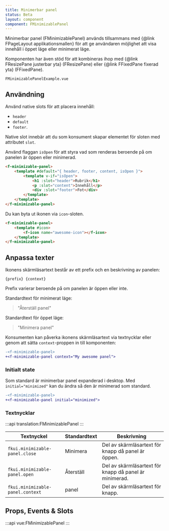 ```yaml
---
title: Minimerbar panel
status: Beta
layout: component
component: FMinimizablePanel
---
```


Minimerbar panel (FMinimizablePanel) används tillsammans med {@link FPageLayout applikationsmallen}
för att ge användaren möjlighet att visa innehåll i öppet läge eller minimerat läge.

Komponenten har även stöd för att kombineras ihop med {@link FResizePane justerbar yta} (FResizePane) eller {@link FFixedPane fixerad yta} (FFixedPane).

```import name=minimizable-panel-example
FMinimizablePanelExample.vue
```

## Användning

Använd native slots för att placera innehåll:

- `header`
- `default`
- `footer`.

Native slot innebär att du som konsument skapar elementet för sloten med attributet `slot`.

Använd flaggan `isOpen` för att styra vad som renderas beroende på om panelen är öppen eller minimerad.

```html static
<f-minimizable-panel>
    <template #default="{ header, footer, content, isOpen }">
        <template v-if="isOpen">
            <h1 :slot="header">Rubrik</h1>
            <p :slot="content">Innehåll</p>
            <div :slot="footer">Fot</div>
        </template>
    </template>
</f-minimizable-panel>
```

Du kan byta ut ikonen via `icon`-sloten.

```html static
<f-minimizable-panel>
    <template #icon>
        <f-icon name="awesome-icon"></f-icon>
    </template>
</f-minimizable-panel>
```

## Anpassa texter

Ikonens skärmläsartext består av ett prefix och en beskrivning av panelen:

`{prefix} {context}`

Prefix varierar beroende på om panelen är öppen eller inte.

Standardtext för minimerat läge:

> "Återställ panel"

Standardtext för öppet läge:

> "Minimera panel"

Konsumenten kan påverka ikonens skärmläsartext via textnycklar
eller genom att sätta `context`-proppen in till komponenten:

```diff
-<f-minimizable-panel>
+<f-minimizable-panel context="My awesome panel">
```

### Initialt state

Som standard är minimerbar panel expanderad i desktop.
Med `initial="minimized"` kan du ändra så den är minimerad som standard.

```diff
-<f-minimizable-panel>
+<f-minimizable-panel initial="minimized">
```

### Textnycklar

:::api
translation:FMinimizablePanel
:::

| Textnyckel                       | Standardtext | Beskrivning                                            |
| -------------------------------- | ------------ | ------------------------------------------------------ |
| `fkui.minimizable-panel.close`   | Minimera     | Del av skärmläsartext för knapp då panel är öppen.     |
| `fkui.minimizable-panel.open`    | Återställ    | Del av skärmläsartext för knapp då panel är minimerad. |
| `fkui.minimizable-panel.context` | panel        | Del av skärmläsartext för knapp.                       |

## Props, Events & Slots

:::api
vue:FMinimizablePanel
:::
